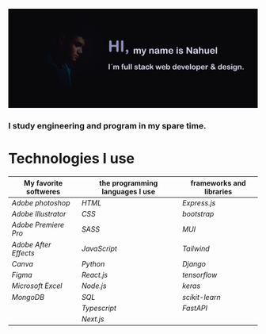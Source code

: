 ![img](https://github.com/nahueRosso/nahueRosso/blob/main/readme.png)

### I study engineering and program in my spare time.


# Technologies I use
| **My favorite softweres** | **the programming languages I use**| **frameworks and libraries** |
|---------------------------|------------------------------------|------------------------------|
| *Adobe photoshop*         | *HTML*                             | *Express.js*                 |
| *Adobe Illustrator*       | *CSS*                              | *bootstrap*                  |
| *Adobe Premiere Pro*      | *SASS*                             | *MUI*                        |  
| *Adobe After Effects*     | *JavaScript*                       | *Tailwind*                   |
| *Canva*                   | *Python*                           | *Django*                     |
| *Figma*                   | *React.js*                         | *tensorflow*                 |
| *Microsoft Excel*         | *Node.js*                          | *keras*                      |
| *MongoDB*                 | *SQL*                              | *scikit-learn*               |
|                           | *Typescript*                       | *FastAPI*                    |
|                           | *Next.js*                          |                              |

